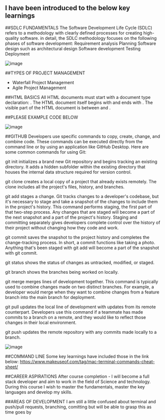 ## I have been introduced to the below key learnings


##SDLC FUNDAMENTALS
The Software Development Life Cycle (SDLC) refers to a methodology with clearly defined processes for creating high-quality software. in detail, the SDLC methodology focuses on the following phases of software development:
Requirement analysis
Planning
Software design such as architectural design
Software development
Testing
Deployment

![image](https://user-images.githubusercontent.com/92378906/189529273-86e22983-9123-4003-af01-862df34a110d.png)


##TYPES OF PROJECT MANAGEMENT
- Waterfall Project Management
- Agile Project Management

##HTML BASICS
All HTML documents must start with a document type declaration: <!DOCTYPE html>.
The HTML document itself begins with <html> and ends with </html>.
The visible part of the HTML document is between <body> and </body>.

##PLEASE EXAMPLE CODE BELOW

![image](https://user-images.githubusercontent.com/92378906/189529236-43e2c3e0-8f25-4142-b29c-c0ab5cdecd13.png)
<!--<!DOCTYPE html>
<html>
<body>

<h1>My First Heading</h1>
<p>My first paragraph.</p>

</body>
</html> -->


##GITHUB 
Developers use specific commands to copy, create, change, and combine code. These commands can be executed directly from the command line or by using an application like GitHub Desktop. Here are some common commands for using Git:

git init initializes a brand new Git repository and begins tracking an existing directory. It adds a hidden subfolder within the existing directory that houses the internal data structure required for version control.

git clone creates a local copy of a project that already exists remotely. The clone includes all the project's files, history, and branches.

git add stages a change. Git tracks changes to a developer's codebase, but it's necessary to stage and take a snapshot of the changes to include them in the project's history. This command performs staging, the first part of that two-step process. Any changes that are staged will become a part of the next snapshot and a part of the project's history. Staging and committing separately gives developers complete control over the history of their project without changing how they code and work.

git commit saves the snapshot to the project history and completes the change-tracking process. In short, a commit functions like taking a photo. Anything that's been staged with git add will become a part of the snapshot with git commit.

git status shows the status of changes as untracked, modified, or staged.

git branch shows the branches being worked on locally.

git merge merges lines of development together. This command is typically used to combine changes made on two distinct branches. For example, a developer would merge when they want to combine changes from a feature branch into the main branch for deployment.

git pull updates the local line of development with updates from its remote counterpart. Developers use this command if a teammate has made commits to a branch on a remote, and they would like to reflect those changes in their local environment.

git push updates the remote repository with any commits made locally to a branch.

![image](https://user-images.githubusercontent.com/92378906/189529324-7ae7ddee-1c72-432f-aa97-b85274ee8cb2.png)


##COMMAND LINE
Some key learnings have included those in the link below:
https://www.makeuseof.com/tag/mac-terminal-commands-cheat-sheet/


##CAREER ASPIRATIONS
After course completion - I will become a full stack developer and aim to work in the field of Science and technology. During this course I wish to master the fundamentals, master the key languages and develop my skills.

##AREAS OF DEVELOPMENT
I am still a little confused about terminal and push/pull requests, branching, comitting but will be able to grasp this as time goes by
